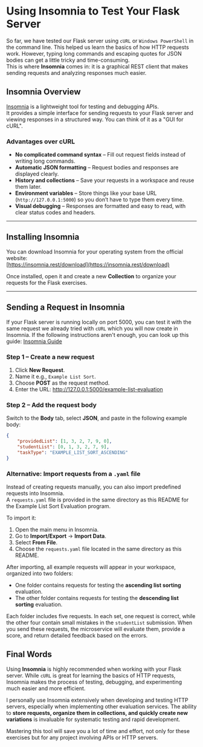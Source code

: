 # Using Insomnia to Test Your Flask Server

So far, we have tested our Flask server using `cURL` or `Windows PowerShell` in the command line. This helped us learn the basics of how HTTP requests work. However, typing long commands and escaping quotes for JSON bodies can get a little tricky and time-consuming.  
This is where **Insomnia** comes in: it is a graphical REST client that makes sending requests and analyzing responses much easier.

## Insomnia Overview
[Insomnia](https://insomnia.rest/) is a lightweight tool for testing and debugging APIs.  
It provides a simple interface for sending requests to your Flask server and viewing responses in a structured way. You can think of it as a "GUI for cURL".

### Advantages over cURL
- **No complicated command syntax** – Fill out request fields instead of writing long commands.  
- **Automatic JSON formatting** – Request bodies and responses are displayed clearly.  
- **History and collections** – Save your requests in a workspace and reuse them later.  
- **Environment variables** – Store things like your base URL (`http://127.0.0.1:5000`) so you don’t have to type them every time.  
- **Visual debugging** – Responses are formatted and easy to read, with clear status codes and headers.

---

## Installing Insomnia
You can download Insomnia for your operating system from the official website:  
[https://insomnia.rest/download](https://insomnia.rest/download)

Once installed, open it and create a new **Collection** to organize your requests for the Flask exercises.

---

## Sending a Request in Insomnia
If your Flask server is running locally on port 5000, you can test it with the same request we already tried with `cURL` which you will now create in Insomnia. If the following instructions aren't enough, you can look up this guide: [Insomnia Guide](https://docs.insomnia.rest/insomnia/send-your-first-request)

### Step 1 – Create a new request
1. Click **New Request**.  
2. Name it e.g., `Example List Sort`.  
3. Choose **POST** as the request method.  
4. Enter the URL: http://127.0.0.1:5000/example-list-evaluation

### Step 2 – Add the request body
Switch to the **Body** tab, select **JSON**, and paste in the following example body:
```json
{
    "providedList": [1, 3, 2, 7, 9, 0],
    "studentList": [0, 1, 3, 2, 7, 9],
    "taskType": "EXAMPLE_LIST_SORT_ASCENDING"
}
```

### Alternative: Import requests from a `.yaml` file
Instead of creating requests manually, you can also import predefined requests into Insomnia.  
A `requests.yaml` file is provided in the same directory as this README for the Example List Sort Evaluation program.  

To import it:  
1. Open the main menu in Insomnia.  
2. Go to **Import/Export** → **Import Data**.  
3. Select **From File**.  
4. Choose the `requests.yaml` file located in the same directory as this README.  

After importing, all example requests will appear in your workspace, organized into two folders:  
- One folder contains requests for testing the **ascending list sorting** evaluation.  
- The other folder contains requests for testing the **descending list sorting** evaluation.  

Each folder includes five requests. In each set, one request is correct, while the other four contain small mistakes in the `studentList` submission. When you send these requests, the microservice will evaluate them, provide a score, and return detailed feedback based on the errors.


## Final Words

Using **Insomnia** is highly recommended when working with your Flask server. While `cURL` is great for learning the basics of HTTP requests, Insomnia makes the process of testing, debugging, and experimenting much easier and more efficient.  

I personally use Insomnia extensively when developing and testing HTTP servers, especially when implementing other evaluation services. The ability to **store requests, organize them in collections, and quickly create new variations** is invaluable for systematic testing and rapid development.  

Mastering this tool will save you a lot of time and effort, not only for these exercises but for any project involving APIs or HTTP servers.
